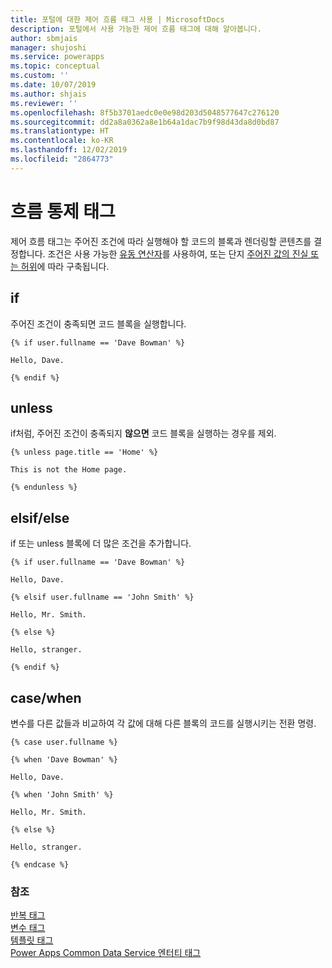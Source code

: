 ```yaml
---
title: 포털에 대한 제어 흐름 태그 사용 | MicrosoftDocs
description: 포털에서 사용 가능한 제어 흐름 태그에 대해 알아봅니다.
author: sbmjais
manager: shujoshi
ms.service: powerapps
ms.topic: conceptual
ms.custom: ''
ms.date: 10/07/2019
ms.author: shjais
ms.reviewer: ''
ms.openlocfilehash: 8f5b3701aedc0e0e98d203d5048577647c276120
ms.sourcegitcommit: dd2a8a0362a8e1b64a1dac7b9f98d43da8d0bd87
ms.translationtype: HT
ms.contentlocale: ko-KR
ms.lasthandoff: 12/02/2019
ms.locfileid: "2864773"
---
```

# <a name="control-flow-tags"></a>흐름 통제 태그

제어 흐름 태그는 주어진 조건에 따라 실행해야 할 코드의 블록과 렌더링할 콘텐츠를 결정합니다. 조건은 사용 가능한 [유동 연산자](liquid-operators.md)를 사용하여, 또는 단지 [주어진 값의 진실 또는 허위](liquid-conditional-operators.md)에 따라 구축됩니다.  

## <a name="if"></a>if

주어진 조건이 충족되면 코드 블록을 실행합니다.

```
{% if user.fullname == 'Dave Bowman' %}

Hello, Dave.

{% endif %}
```

## <a name="unless"></a>unless

if처럼, 주어진 조건이 충족되지 **않으면** 코드 블록을 실행하는 경우를 제외.

```
{% unless page.title == 'Home' %}

This is not the Home page.

{% endunless %}
```

## <a name="elsifelse"></a>elsif/else

if 또는 unless 블록에 더 많은 조건을 추가합니다.

```
{% if user.fullname == 'Dave Bowman' %}

Hello, Dave.

{% elsif user.fullname == 'John Smith' %}

Hello, Mr. Smith.

{% else %}

Hello, stranger.

{% endif %}
```

## <a name="casewhen"></a>case/when

변수를 다른 값들과 비교하여 각 값에 대해 다른 블록의 코드를 실행시키는 전환 명령.

```
{% case user.fullname %}

{% when 'Dave Bowman' %}

Hello, Dave.

{% when 'John Smith' %}

Hello, Mr. Smith.

{% else %}

Hello, stranger.

{% endcase %}
```

### <a name="see-also"></a>참조

[반복 태그](iteration-tags.md)<br>
[변수 태그](variable-tags.md)<br>
[템플릿 태그](template-tags.md)<br>
[Power Apps Common Data Service 엔터티 태그](portals-entity-tags.md)
